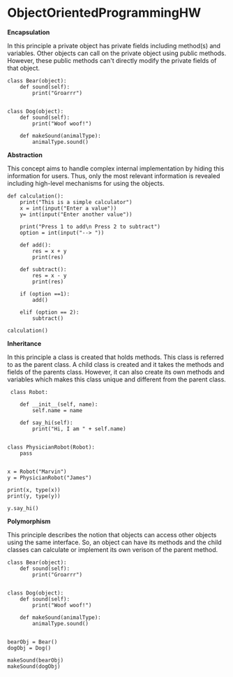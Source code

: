 # ObjectOrientedProgrammingHW

**Encapsulation**

In this principle a private object has private fields including method(s) and variables. 
Other objects can call on the private object using public methods.
However, these public methods can't directly modify the private fields of that object. 

    class Bear(object):
        def sound(self):
            print("Groarrr")
    
    
    class Dog(object):
        def sound(self):
            print("Woof woof!")
    
        def makeSound(animalType):
            animalType.sound()



**Abstraction**

This concept aims to handle complex internal implementation by hiding this information for users. 
Thus, only the most relevant information is revealed including high-level mechanisms for using the objects.  

    def calculation():
        print("This is a simple calculator")
        x = int(input("Enter a value"))
        y= int(input("Enter another value"))
    
        print("Press 1 to add\n Press 2 to subtract")
        option = int(input("--> "))
    
        def add():
            res = x + y
            print(res)
    
        def subtract():
            res = x - y
            print(res)
    
        if (option ==1):
            add()
    
        elif (option == 2):
            subtract()

    calculation()








**Inheritance**

In this principle a class is created that holds methods. This class is referred to as the parent class. 
A child class is created and it takes the methods and fields of the parents class. 
However, it can also create its own methods and variables which makes this class unique and different from the parent class.

     
     class Robot:
    
        def __init__(self, name):
            self.name = name
    
        def say_hi(self):
            print("Hi, I am " + self.name)
    
    
    class PhysicianRobot(Robot):
        pass
    
    
    x = Robot("Marvin")
    y = PhysicianRobot("James")
    
    print(x, type(x))
    print(y, type(y))
    
    y.say_hi()
    

**Polymorphism**

This principle describes the notion that objects can access other objects using the same interface. 
So, an object can have its methods and the child classes can calculate or implement its own verison of the parent method. 

    class Bear(object):
        def sound(self):
            print("Groarrr")
    
    
    class Dog(object):
        def sound(self):
            print("Woof woof!")
    
        def makeSound(animalType):
            animalType.sound()
    
    
    bearObj = Bear()
    dogObj = Dog()
    
    makeSound(bearObj)
    makeSound(dogObj)